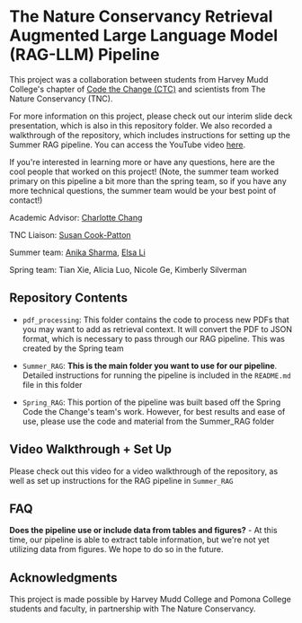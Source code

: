 
# The Nature Conservancy Retrieval Augmented Large Language Model (RAG-LLM) Pipeline

  

This project was a collaboration between students from Harvey Mudd College's chapter of [Code the Change (CTC)](https://codethechange.cs.hmc.edu/) and scientists from The Nature Conservancy (TNC).

  

For more information on this project, please check out our interim slide deck presentation, which is also in this repository folder. We also recorded a walkthrough of the repository, which includes instructions for setting up the Summer RAG pipeline. You can access the YouTube video [here](https://youtu.be/i9pl4bAlbj8).

 

If you're interested in learning more or have any questions, here are the cool people that worked on this project! (Note, the summer team worked primary on this pipeline a bit more than the spring team, so if you have any more technical questions, the summer team would be your best point of contact!)

  
<!--- This is the format for inserting your contact links
[Name](https://www.linkaddress.com) ---->
Academic Advisor: [Charlotte Chang](https://chang.eco/)

TNC Liaison: [Susan Cook-Patton](https://www.nature.org/en-us/about-us/who-we-are/our-people/susan-cook-patton/) 

Summer team: [Anika Sharma](www.linkedin.com/in/anika-sharma-1713a8222), [Elsa Li](https://www.linkedin.com/in/elsa-li-hmc/)

Spring team: Tian Xie, Alicia Luo, Nicole Ge, Kimberly Silverman


## Repository Contents

-  `pdf_processing`: This folder contains the code to process new PDFs that you may want to add as retrieval context. It will convert the PDF to JSON format, which is necessary to pass through our RAG pipeline. This was created by the Spring team

-  `Summer_RAG`: **This is the main folder you want to use for our pipeline**. Detailed instructions for running the pipeline is included in the `README.md` file in this folder

-  `Spring_RAG`: This portion of the pipeline was built based off the Spring Code the Change's team's work. However, for best results and ease of use, please use the code and material from the Summer_RAG folder


 ## Video Walkthrough + Set Up
 Please check out this video for a video walkthrough of the repository, as well as set up instructions for the RAG pipeline in `Summer_RAG`


## FAQ
**Does the pipeline use or include data from tables and figures?** - At this time, our pipeline is able to extract table information, but we're not yet utilizing data from figures. We hope to do so in the future.   
## 

## Acknowledgments
  
This project is made possible by Harvey Mudd College and Pomona College students and faculty, in partnership with The Nature Conservancy.
